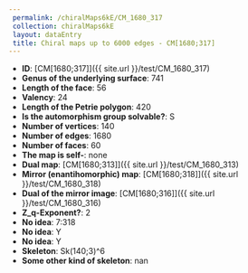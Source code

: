 ```yaml
--- 
 permalink: /chiralMaps6kE/CM_1680_317 
 collection: chiralMaps6kE
 layout: dataEntry
 title: Chiral maps up to 6000 edges - CM[1680;317]
---
```


- **ID**: [CM[1680;317]]({{ site.url }}/test/CM_1680_317)
- **Genus of the underlying surface**: 741
- **Length of the face**: 56
- **Valency**: 24
- **Length of the Petrie polygon**: 420
- **Is the automorphism group solvable?**: S
- **Number of vertices**: 140
- **Number of edges**: 1680
- **Number of faces**: 60
- **The map is self-**: none
- **Dual map**: [CM[1680;313]]({{ site.url }}/test/CM_1680_313)
- **Mirror (enantihomorphic) map**: [CM[1680;318]]({{ site.url }}/test/CM_1680_318)
- **Dual of the mirror image**: [CM[1680;316]]({{ site.url }}/test/CM_1680_316)
- **Z_q-Exponent?**: 2
- **No idea**:  7:318
- **No idea**: Y
- **No idea**: Y
- **Skeleton**: Sk(140;3)^6
- **Some other kind of skeleton**: nan
